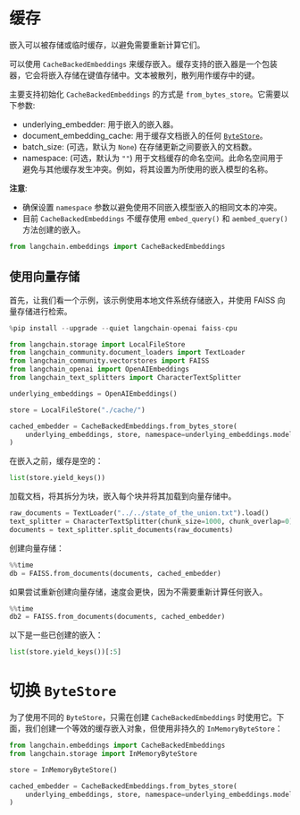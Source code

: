 # 缓存

嵌入可以被存储或临时缓存，以避免需要重新计算它们。

可以使用 `CacheBackedEmbeddings` 来缓存嵌入。缓存支持的嵌入器是一个包装器，它会将嵌入存储在键值存储中。文本被散列，散列用作缓存中的键。

主要支持初始化 `CacheBackedEmbeddings` 的方式是 `from_bytes_store`。它需要以下参数:

- underlying_embedder: 用于嵌入的嵌入器。
- document_embedding_cache: 用于缓存文档嵌入的任何 [`ByteStore`](/docs/integrations/stores/)。
- batch_size: (可选，默认为 `None`) 在存储更新之间要嵌入的文档数。
- namespace: (可选，默认为 `""`) 用于文档缓存的命名空间。此命名空间用于避免与其他缓存发生冲突。例如，将其设置为所使用的嵌入模型的名称。

**注意**:

- 确保设置 `namespace` 参数以避免使用不同嵌入模型嵌入的相同文本的冲突。
- 目前 `CacheBackedEmbeddings` 不缓存使用 `embed_query()` 和 `aembed_query()` 方法创建的嵌入。

```python
from langchain.embeddings import CacheBackedEmbeddings
```

## 使用向量存储

首先，让我们看一个示例，该示例使用本地文件系统存储嵌入，并使用 FAISS 向量存储进行检索。

```python
%pip install --upgrade --quiet langchain-openai faiss-cpu
```

```python
from langchain.storage import LocalFileStore
from langchain_community.document_loaders import TextLoader
from langchain_community.vectorstores import FAISS
from langchain_openai import OpenAIEmbeddings
from langchain_text_splitters import CharacterTextSplitter

underlying_embeddings = OpenAIEmbeddings()

store = LocalFileStore("./cache/")

cached_embedder = CacheBackedEmbeddings.from_bytes_store(
    underlying_embeddings, store, namespace=underlying_embeddings.model
)
```

在嵌入之前，缓存是空的：

```python
list(store.yield_keys())
```

加载文档，将其拆分为块，嵌入每个块并将其加载到向量存储中。

```python
raw_documents = TextLoader("../../state_of_the_union.txt").load()
text_splitter = CharacterTextSplitter(chunk_size=1000, chunk_overlap=0)
documents = text_splitter.split_documents(raw_documents)
```

创建向量存储：

```python
%%time
db = FAISS.from_documents(documents, cached_embedder)
```

如果尝试重新创建向量存储，速度会更快，因为不需要重新计算任何嵌入。

```python
%%time
db2 = FAISS.from_documents(documents, cached_embedder)
```

以下是一些已创建的嵌入：

```python
list(store.yield_keys())[:5]
```

# 切换 `ByteStore`

为了使用不同的 `ByteStore`，只需在创建 `CacheBackedEmbeddings` 时使用它。下面，我们创建一个等效的缓存嵌入对象，但使用非持久的 `InMemoryByteStore`：

```python
from langchain.embeddings import CacheBackedEmbeddings
from langchain.storage import InMemoryByteStore

store = InMemoryByteStore()

cached_embedder = CacheBackedEmbeddings.from_bytes_store(
    underlying_embeddings, store, namespace=underlying_embeddings.model
)
```